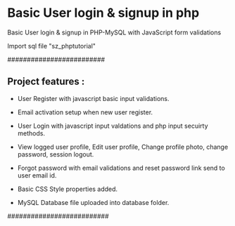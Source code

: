 # Basic User login & signup in php

 Basic User login & signup in PHP-MySQL  with JavaScript form validations


Import sql file "sz_phptutorial"

#########################


## Project features :


- User Register with javascript basic input validations.

- Email activation setup when new user register.

- User Login with javascript input valdations and php input secuirty methods.

- View logged user profile, Edit user profile, Change profile photo, change password, session logout.

- Forgot password with email validations and reset password link send to user email id.

- Basic CSS Style properties added.

- MySQL Database file uploaded into database folder.

##########################
